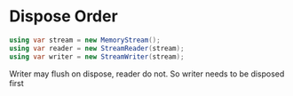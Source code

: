 # Dispose Order


```cs
using var stream = new MemoryStream();
using var reader = new StreamReader(stream);
using var writer = new StreamWriter(stream);
```

Writer may flush on dispose, reader do not. So writer needs to be disposed first
